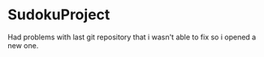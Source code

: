 # SudokuProject
Had problems with last git repository that i wasn't able to fix so i opened a new one.
